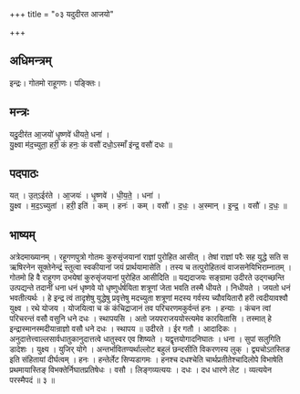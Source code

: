 +++
title = "०३ यदुदीरत आजयो"

+++
## अधिमन्त्रम्
इन्द्रः। गोतमो राहूगणः। पङ्क्तिः।

## मन्त्रः
यदु॒दीर॑त आ॒जयो॑ धृ॒ष्णवे॑ धीयते॒ धना॑ ।  
यु॒क्ष्वा म॑द॒च्युता॒ हरी॒ कं हनः॒ कं वसौ॑ दधो॒ऽस्माँ इ॑न्द्र॒ वसौ॑ दधः ॥

## पदपाठः
यत् । उ॒त्ऽईर॑ते । आ॒जयः॑ । धृ॒ष्णवे॑ । धी॒य॒ते॒ । धना॑ ।  
यु॒क्ष्व । म॒द॒ऽच्युता॑ । हरी॒ इति॑ । कम् । हनः॑ । कम् । वसौ॑ । द॒धः॒ । अ॒स्मान् । इ॒न्द्र॒ । वसौ॑ । द॒धः॒ ॥

## भाष्यम्
अत्रेदमाख्यानम् । रहूगणपुत्रो गोतमः कुरुसृंजयानां राज्ञां पुरोहित आसीत् । तेषां राज्ञां परैः सह युद्धे सति स ऋषिरनेन सूक्तेनेन्द्रं स्तुत्वा स्वकीयानां जयं प्रार्थयामासेति । तस्य च तत्पुरोहितत्वं वाजसनेयिभिराम्नातम् । गोतमो हि वै राहूगण उभयेषां कुरुसृंजयानां पुरोहित आसीदिति ॥ यद्यदाजयः सङ्ग्रामा उदीरते उद्गच्छन्ति उत्पद्यन्ते तदानीं धना धनं धृष्णवे यो धृष्णुर्धर्षयिता शत्रूणां जेता भवति तस्मै धीयते । निधीयते । जयतो धनं भवतीत्यर्थः । हे इन्द्र त्वं तादृशेषु युद्धेषु प्रवृत्तेषु मदच्युता शत्रूणां मदस्य गर्वस्य च्यौवयितारौ हरी त्वदीयावश्वौ युक्ष्व । रथे योजय । योजयित्वा च कं कंचिद्राजानं तव परिचरणमकुर्वन्तं हनः । हन्याः । कंचन त्वां परिचरन्तं वसौ वसुनि धने दधः । स्थापयसि । अतो जयपराजययोस्त्यमेव कारयितासि । तस्मात् हे इन्द्रास्मानस्मदीयान्राज्ञो वसौ धने दधः । स्थापय ॥ उदीरते । ईर गतौ । आदादिकः । अनुदात्तेत्त्वाल्लसार्वधातुकानुदात्तत्वे धातुस्वर एव शिष्यते । यद्वृत्तयोगादनिघातः । धना । सुपां सलुगिति डादेशः । युक्ष्य । युजिर् योगे । अन्तर्भावितण्यर्थाल्लोट बहुलं छन्दसीति विकरणस्य लुक् । द्व्यचोऽतस्तिङ इति संहितायां दीर्घत्वम् । हनः । हन्तेर्लेट सिप्यडागमः । हनश्च दधश्चेति चार्थप्रतीतेश्चादिलोपे विभाषेति प्रथमायास्तिङ् विभक्तेर्निघातप्रतिषेधः । वसौ । लिङ्गव्यत्ययः । दधः । दध धारणे लेट । व्यत्ययेन परस्मैपदं ॥ ३ ॥